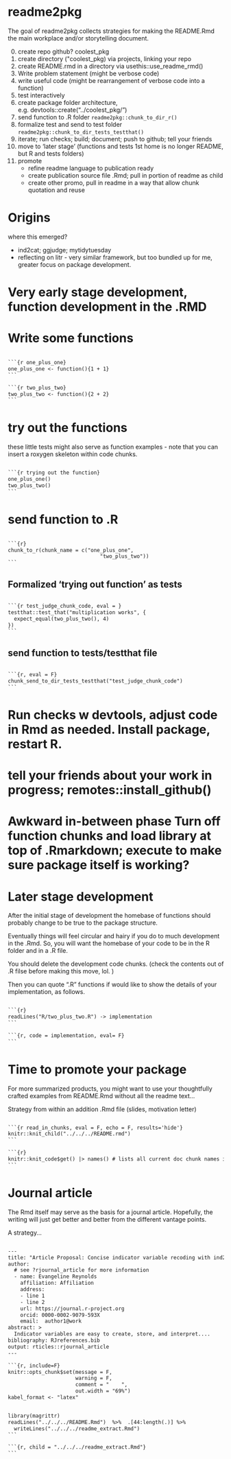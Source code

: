 
<!-- README.md is generated from README.Rmd. Please edit that file -->

# readme2pkg

<!-- badges: start -->

<!-- badges: end -->

The goal of readme2pkg collects strategies for making the README.Rmd the
main workplace and/or storytelling document.

0.  create repo github? coolest\_pkg
1.  create directory ("coolest\_pkg) via projects, linking your repo
2.  create README.rmd in a directory via usethis::use\_readme\_rmd()
3.  Write problem statement (might be verbose code)
4.  write useful code (might be rearrangement of verbose code into a
    function)
5.  test interactively
6.  create package folder architecture,
    e.g. devtools::create(“../coolest\_pkg/”)
7.  send function to .R folder `readme2pkg::chunk_to_dir_r()`
8.  formalize test and send to test folder
    `readme2pkg::chunk_to_dir_tests_testthat()`
9.  iterate; run checks; build; document; push to github; tell your
    friends
10. move to ‘later stage’ (functions and tests 1st home is no longer
    README, but R and tests folders)
11. promote
      - refine readme language to publication ready
      - create publication source file .Rmd; pull in portion of readme
        as child
      - create other promo, pull in readme in a way that allow chunk
        quotation and reuse

# Origins

where this emerged?

  - ind2cat; ggjudge; mytidytuesday
  - reflecting on litr - very similar framework, but too bundled up for
    me, greater focus on package development.

# Very early stage development, function development in the .RMD

# Write some functions

```` default

```{r one_plus_one}
one_plus_one <- function(){1 + 1}
```

```{r two_plus_two}
two_plus_two <- function(){2 + 2}
```
````

# try out the functions

these little tests might also serve as function examples - note that you
can insert a roxygen skeleton within code chunks.

```` default

```{r trying out the function}
one_plus_one()
two_plus_two()
```
````

# send function to .R

```` default

```{r}
chunk_to_r(chunk_name = c("one_plus_one", 
                              "two_plus_two"))
```
````

## Formalized ‘trying out function’ as tests

```` default

```{r test_judge_chunk_code, eval = }
testthat::test_that("multiplication works", {
  expect_equal(two_plus_two(), 4)
})
```
````

## send function to tests/testthat file

```` default

```{r, eval = F}
chunk_send_to_dir_tests_testthat("test_judge_chunk_code")
```
````

# Run checks w devtools, adjust code in Rmd as needed. Install package, restart R.

# tell your friends about your work in progress; remotes::install\_github()

# Awkward in-between phase Turn off function chunks and load library at top of .Rmarkdown; execute to make sure package itself is working?

# Later stage development

After the initial stage of development the homebase of functions should
probably change to be true to the package structure.

Eventually things will feel circular and hairy if you do to much
development in the .Rmd. So, you will want the homebase of your code to
be in the R folder and in a .R file.

You should delete the development code chunks. (check the contents out
of .R filse before making this move, lol. )

Then you can quote “.R” functions if would like to show the details of
your implementation, as follows.

```` default

```{r}
readLines("R/two_plus_two.R") -> implementation
```

```{r, code = implementation, eval= F}
```
````

# Time to promote your package

For more summarized products, you might want to use your thoughtfully
crafted examples from README.Rmd without all the readme text…

Strategy from within an addition .Rmd file (slides, motivation letter)

```` default

```{r read_in_chunks, eval = F, echo = F, results='hide'}
knitr::knit_child("../../../README.rmd")
```

```{r}
knitr::knit_code$get() |> names() # lists all current doc chunk names including from child README.rmd
```
````

# Journal article

The Rmd itself may serve as the basis for a journal article. Hopefully,
the writing will just get better and better from the different vantage
points.

A strategy…

```` default

---
title: "Article Proposal: Concise indicator variable recoding with ind2cat"
author:
  # see ?rjournal_article for more information
  - name: Evangeline Reynolds
    affiliation: Affiliation
    address:
    - line 1
    - line 2
    url: https://journal.r-project.org
    orcid: 0000-0002-9079-593X
    email:  author1@work
abstract: >
  Indicator variables are easy to create, store, and interpret....
bibliography: RJreferences.bib
output: rticles::rjournal_article
---

```{r, include=F}
knitr::opts_chunk$set(message = F, 
                      warning = F, 
                      comment = "    ", 
                      out.width = "69%")
kabel_format <- "latex"


library(magrittr)
readLines("../../../README.Rmd")  %>%  .[44:length(.)] %>% 
  writeLines("../../../readme_extract.Rmd")
```

```{r, child = "../../../readme_extract.Rmd"}
```
````
